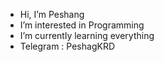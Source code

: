 - Hi, I’m Peshang
-  I’m interested in Programming
-  I’m currently learning everything
-  Telegram : PeshagKRD
